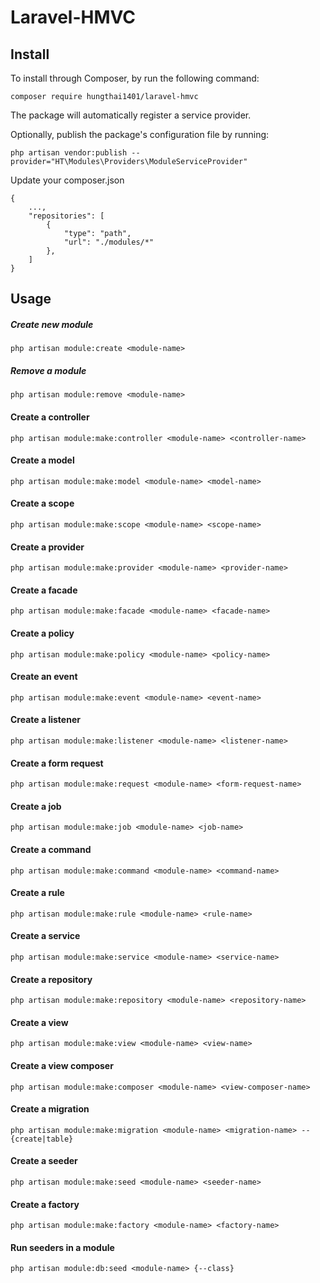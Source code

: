 # Laravel-HMVC

## Install
To install through Composer, by run the following command:
```
composer require hungthai1401/laravel-hmvc
```
The package will automatically register a service provider.

Optionally, publish the package's configuration file by running:

```
php artisan vendor:publish --provider="HT\Modules\Providers\ModuleServiceProvider"
```

Update your composer.json
```
{
    ...,
    "repositories": [
        {
            "type": "path",
            "url": "./modules/*"
        },
    ]
}
```

## Usage
##### Create new module
```
php artisan module:create <module-name>
```
##### Remove a module
```
php artisan module:remove <module-name>
```
#### Create a controller
```
php artisan module:make:controller <module-name> <controller-name>
```
#### Create a model
```
php artisan module:make:model <module-name> <model-name>
```
#### Create a scope
```
php artisan module:make:scope <module-name> <scope-name>
```
#### Create a provider
```
php artisan module:make:provider <module-name> <provider-name>
```
#### Create a facade
```
php artisan module:make:facade <module-name> <facade-name>
```
#### Create a policy
```
php artisan module:make:policy <module-name> <policy-name>
```
#### Create an event
```
php artisan module:make:event <module-name> <event-name>
```
#### Create a listener
```
php artisan module:make:listener <module-name> <listener-name>
```
#### Create a form request
```
php artisan module:make:request <module-name> <form-request-name>
```
#### Create a job
```
php artisan module:make:job <module-name> <job-name>
```
#### Create a command
```
php artisan module:make:command <module-name> <command-name>
```
#### Create a rule
```
php artisan module:make:rule <module-name> <rule-name>
```
#### Create a service
```
php artisan module:make:service <module-name> <service-name>
```
#### Create a repository
```
php artisan module:make:repository <module-name> <repository-name>
```
#### Create a view
```
php artisan module:make:view <module-name> <view-name>
```
#### Create a view composer
```
php artisan module:make:composer <module-name> <view-composer-name>
```
#### Create a migration
```
php artisan module:make:migration <module-name> <migration-name> --{create|table}
```
#### Create a seeder
```
php artisan module:make:seed <module-name> <seeder-name>
```
#### Create a factory
```
php artisan module:make:factory <module-name> <factory-name>
```
#### Run seeders in a module
```
php artisan module:db:seed <module-name> {--class}
```
